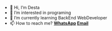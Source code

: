 - 👋 Hi, I’m Desta
- 👀 I’m interested in programing
- 🌱 I’m currently learning BackEnd WebDeveloper
- 📫 How to reach me? <b><a href="wa.me/625647728398">WhatsApp</a> <a href="mailto: destaadyangga@outlook.com">Email</a></b>

<!---
dyangga/dyangga is a ✨ special ✨ repository because its `README.md` (this file) appears on your GitHub profile.
You can click the Preview link to take a look at your changes.
--->
